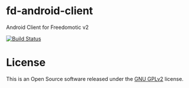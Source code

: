 fd-android-client
=================

Android Client for Freedomotic v2

[![Build Status](https://travis-ci.org/freedomotic/fd-android-client.svg?branch=ci-pipeline)](https://travis-ci.org/freedomotic/fd-android-client)

License
=======

This is an Open Source software released under the [GNU GPLv2](http://www.gnu.org/licenses/old-licenses/gpl-2.0.html) license.
